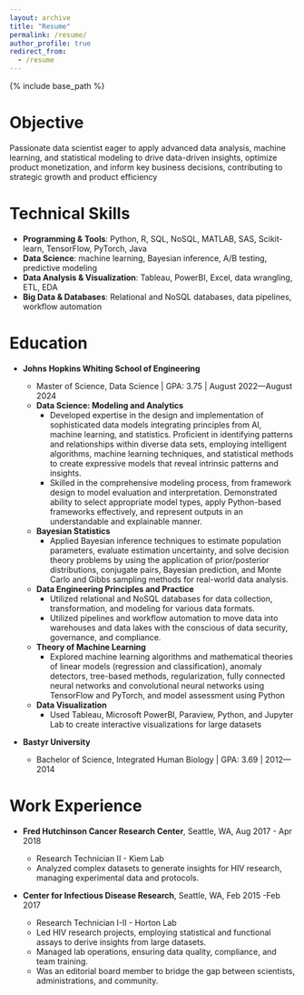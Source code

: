 ```yaml
---
layout: archive
title: "Resume"
permalink: /resume/
author_profile: true
redirect_from:
  - /resume
---
```


{% include base_path %}

Objective
======
Passionate data scientist eager to apply advanced data analysis, machine learning, and statistical modeling to drive data-driven insights, optimize product monetization, and inform key business decisions, contributing to strategic growth and product efficiency 


Technical Skills
======
* **Programming & Tools**: Python, R, SQL, NoSQL, MATLAB, SAS, Scikit-learn, TensorFlow, PyTorch, Java
* **Data Science**: machine learning, Bayesian inference, A/B testing, predictive modeling
* **Data Analysis & Visualization**: Tableau, PowerBI, Excel, data wrangling, ETL, EDA
* **Big Data & Databases**: Relational and NoSQL databases, data pipelines, workflow automation


Education
======
* **Johns Hopkins Whiting School of Engineering**
  * Master of Science, Data Science | GPA: 3.75 | August 2022—August 2024
  *	**Data Science: Modeling and Analytics**
    *	Developed expertise in the design and implementation of sophisticated data models integrating principles from AI, machine learning, and statistics. Proficient in identifying patterns and relationships within diverse data sets, employing intelligent algorithms, machine learning techniques, and statistical methods to create expressive models that reveal intrinsic patterns and insights.
    *	Skilled in the comprehensive modeling process, from framework design to model evaluation and interpretation. Demonstrated ability to select appropriate model types, apply Python-based frameworks effectively, and represent outputs in an understandable and explainable manner.
  *	**Bayesian Statistics**
    *	Applied Bayesian inference techniques to estimate population parameters, evaluate estimation uncertainty, and solve decision theory problems by using the application of prior/posterior distributions, conjugate pairs, Bayesian prediction, and Monte Carlo and Gibbs sampling methods for real-world data analysis.
  *	**Data Engineering Principles and Practice**
    *	Utilized relational and NoSQL databases for data collection, transformation, and modeling for various data formats.
    *	Utilized pipelines and workflow automation to move data into warehouses and data lakes with the conscious of data security, governance, and compliance.
  *	**Theory of Machine Learning**
    *	Explored machine learning algorithms and mathematical theories of linear models (regression and classification), anomaly detectors, tree-based methods, regularization, fully connected neural networks and convolutional neural networks using TensorFlow and PyTorch, and model assessment using Python
  *	**Data Visualization**
    *	Used Tableau, Microsoft PowerBI, Paraview, Python, and Jupyter Lab to create interactive visualizations for large datasets

* **Bastyr University**
  * Bachelor of Science, Integrated Human Biology | GPA: 3.69 | 2012—2014


Work Experience
======
* **Fred Hutchinson Cancer Research Center**, Seattle, WA, Aug 2017 - Apr 2018
  * Research Technician II - Kiem Lab
  * Analyzed complex datasets to generate insights for HIV research, managing experimental data and protocols.

* **Center for Infectious Disease Research**, Seattle, WA, Feb 2015  -Feb 2017
  * Research Technician I-II - Horton Lab
  * Led HIV research projects, employing statistical and functional assays to derive insights from large datasets.
  * Managed lab operations, ensuring data quality, compliance, and team training.
  * Was an editorial board member to bridge the gap between scientists, administrations, and community.

